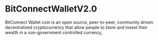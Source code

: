 # BitConnectWalletV2.0
BitConnect Wallet coin is an open source, peer-to-peer, community driven decentralized cryptocurrency that allow people to store and invest their wealth in a non-government controlled currency,
